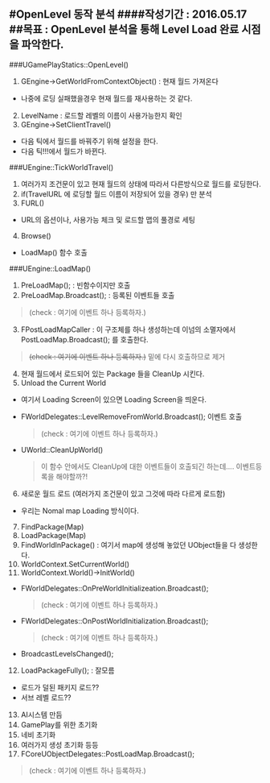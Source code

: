 #OpenLevel 동작 분석
####작성기간 : 2016.05.17
##목표 : OpenLevel 분석을 통해 Level Load 완료 시점을 파악한다.
---
###UGamePlayStatics::OpenLevel()
1. GEngine->GetWorldFromContextObject() : 현재 월드 가져온다
  - 나중에 로딩 실패했을경우 현재 월드를 재사용하는 것 같다.
2. LevelName : 로드할 레벨의 이름이 사용가능한지 확인
3. GEngine->SetClientTravel()
  - 다음 틱에서 월드를 바꿔주기 위해 설정을 한다.
  - 다음 틱!!!에서 월드가 바뀐다.
  
###UEngine::TickWorldTravel()
1. 여러가지 조건문이 있고 현재 월드의 상태에 따라서 다른방식으로 월드를 로딩한다.
2. if(TravelURL 에 로딩할 월드 이름이 저장되어 있을 경우) 만 분석
3. FURL()
  - URL의 옵션이나, 사용가능 체크 및 로드할 맵의 풀경로 세팅
4. Browse()
  - LoadMap() 함수 호출

###UEngine::LoadMap()
1. PreLoadMap(); : 빈함수이지만 호출
2. PreLoadMap.Broadcast(); : 등록된 이벤트들 호출 
  > (check : 여기에 이벤트 하나 등록하자.)  
  
3. FPostLoadMapCaller : 이 구조체를 하나 생성하는데 이넘의 소멸자에서 PostLoadMap.Broadcast(); 를 호출한다.
  > ~~(check : 여기에 이벤트 하나 등록하자.)~~
  > 밑에 다시 호출하므로 제거
  
4. 현재 월드에서 로드되어 있는 Package 들을 CleanUp 시킨다.
5. Unload the Current World
  - 여기서 Loading Screen이 있으면 Loading Screen을 띄운다.
  - FWorldDelegates::LevelRemoveFromWorld.Broadcast(); 이벤트 호출
    > (check : 여기에 이벤트 하나 등록하자.)
    
  - UWorld::CleanUpWorld()
    > 이 함수 안에서도 CleanUp에 대한 이벤트들이 호출되긴 하는데.... 이벤트등록을 해야할까?!
    
6. 새로운 월드 로드 (여러가지 조건문이 있고 그것에 따라 다르게 로드함)
  - 우리는 Nomal map Loading 방식이다.
7. FindPackage(Map)
8. LoadPackage(Map)
9. FindWorldInPackage() : 여기서 map에 생성해 놓았던 UObject들을 다 생성한다.
10. WorldContext.SetCurrentWorld()
11. WorldContext.World()->InitWorld()
  - FWorldDelegates::OnPreWorldInitializeation.Broadcast();
     > (check : 여기에 이벤트 하나 등록하자.)
    
  - FWorldDelegates::OnPostWorldInitialization.Broadcast();
     > (check : 여기에 이벤트 하나 등록하자.)
    
  - BroadcastLevelsChanged();

12. LoadPackageFully(); : 잘모름
  - 로드가 덜된 패키지 로드??
  - 서브 레벨 로드??

13. AI시스템 만듬
14. GamePlay를 위한 초기화
15. 네비 초기화
16. 여러가지 생성 초기화 등등
17. FCoreUObjectDelegates::PostLoadMap.Broadcast();
  > (check : 여기에 이벤트 하나 등록하자.)
  
